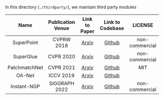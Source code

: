 
In this directory (`./thirdparty/`), we maintain third party modules


|   Name        | Publication Venue | Link to Paper  | Link to Codebase | LICENSE |
| :----------:  |  :------------:   |   :-----:      |    :---:         |  :-----:|
| SuperPoint    | CVPRW 2018       | [Arxiv](https://arxiv.org/abs/1712.07629)               |   [Github](https://github.com/magicleap/SuperPointPretrainedNetwork)          |  non-commercial           |
| SuperGlue     | CVPR 2020        | [Arxiv](https://arxiv.org/abs/1911.11763)           |   [Github](https://github.com/magicleap/SuperGluePretrainedNetwork)         |    non-commercial        |
| PatchmatchNet | CVPR 2021        | [Arxiv](https://arxiv.org/abs/2012.01411)            |    [Github](https://github.com/FangjinhuaWang/PatchmatchNet)         |    MIT         |
| OA-Net       |  ICCV 2019      |   [Arxiv](https://arxiv.org/abs/1908.04964)          |           [Github](https://github.com/zjhthu/OANet) | |
| Instant-NGP  | SIGGRAPH 2022   | [Arxiv](https://arxiv.org/abs/2201.05989) | [Github](https://github.com/NVlabs/instant-ngp) | non-commercial |
